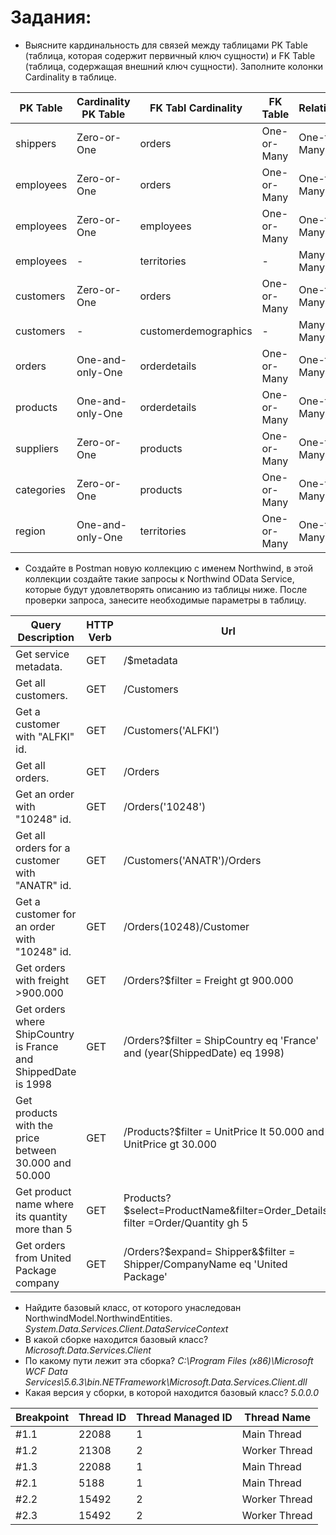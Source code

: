 # Задания:
- Выясните кардинальность для связей между таблицами PK Table (таблица, которая содержит первичный ключ сущности) и FK Table (таблица, содержащая внешний ключ сущности). Заполните колонки Cardinality в таблице.

| PK Table      | Cardinality PK Table | FK Tabl  Cardinality | FK Table      | Relationship |
| ------------- | -------------------- | -------------------- | ------------- | ------------ |
| shippers    	|   Zero-or-One        |orders    	      | One-or-Many   | One-to-Many  | 
| employees     |   Zero-or-One        |orders                | One-or-Many   | One-to-Many  | 
| employees     |   Zero-or-One        |employees             | One-or-Many   | One-to-Many  | 
| employees     |   -                  |territories           | -             | Many-to-Many | 
| customers     |   Zero-or-One        |orders                | One-or-Many   | One-to-Many  |  
| customers     |   -                  |customerdemographics  | -             | Many-to-Many | 
| orders        |   One-and-only-One   |orderdetails          | One-or-Many   | One-to-Many  | 
| products      |   One-and-only-One   |orderdetails          | One-or-Many   | One-to-Many  |  
| suppliers     |   Zero-or-One        |products              | One-or-Many   | One-to-Many  | 
| categories    |   Zero-or-One        |products              | One-or-Many   | One-to-Many  | 
| region        |   One-and-only-One   |territories           | One-or-Many   | One-to-Many  | 
				
- Создайте в Postman новую коллекцию с именем Northwind, в этой коллекции создайте такие запросы к Northwind OData Service, которые будут удовлетворять описанию из таблицы ниже. После проверки запроса, занесите необходимые параметры в таблицу.

| Query Description             | HTTP Verb   | Url                  | 
| ----------------------------- | ----------- | -------------------- | 
| Get service metadata.         |   GET       | /$metadata           | 
| Get all customers.            |   GET       | /Customers           | 
| Get a customer with "ALFKI" id.|   GET      | /Customers('ALFKI')  |
| Get all orders.                |   GET      | /Orders              | 
| Get an order with "10248" id. |   GET       | /Orders('10248')     |
| Get all orders for a customer with "ANATR" id. |   GET       | /Customers('ANATR')/Orders   | 
| Get a customer for an order with "10248" id.   |   GET      | /Orders(10248)/Customer     |
|Get orders with freight >900.000 |GET |/Orders?$filter = Freight gt 900.000|
|Get orders where ShipCountry is France and ShippedDate is 1998 |  GET| /Orders?$filter = ShipCountry eq 'France' and (year(ShippedDate) eq 1998)|
|Get products with the price between 30.000 and 50.000 |  GET | /Products?$filter = UnitPrice lt 50.000 and UnitPrice gt 30.000|
|Get product name where its quantity more than 5| GET | Products?$select=ProductName&filter=Order_Details?filter =Order/Quantity gh 5|
|Get orders from United Package company| GET |/Orders?$expand= Shipper&$filter = Shipper/CompanyName eq 'United Package'|

- Найдите базовый класс, от которого унаследован NorthwindModel.NorthwindEntities. *System.Data.Services.Client.DataServiceContext*
- В какой сборке находится базовый класс? *Microsoft.Data.Services.Client* 
- По какому пути лежит эта сборка? *C:\Program Files (x86)\Microsoft WCF Data Services\5.6.3\bin\.NETFramework\Microsoft.Data.Services.Client.dll*
- Какая версия у сборки, в которой находится базовый класс? *5.0.0.0*

|Breakpoint |	Thread ID	|Thread Managed ID	|Thread Name  |
| -----------|------------------ | ----------- | -------------------- | 
|#1.1	|22088 |	1|	Main Thread|
|#1.2	|21308|  2	|Worker Thread|
|#1.3	|22088	|1|	Main Thread|
|#2.1	|5188	|1|Main Thread|
|#2.2	|15492	|2	|Worker Thread|
|#2.3	|15492	|2|	Worker Thread|


		
